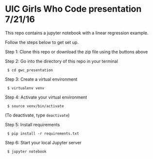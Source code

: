 # UIC Girls Who Code presentation 7/21/16 

This repo contains a jupyter notebook with a linear regression example.

Follow the steps below to get set up.

Step 1: Clone this repo or download the zip file using the buttons above

Step 2: Go into the directory of this repo in your terminal

``` $ cd gwc_presentation```

Step 3: Create a virtual environment

``` $ virtualenv venv```

Step 4: Activate your virtual environment

``` $ source venv/bin/activate```

(To deactivate, type `deactivate`)

Step 5: Install requirements

``` $ pip install -r requirements.txt```

Step 6: Start your local Jupyter server

``` $ jupyter notebook```